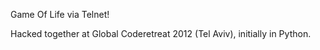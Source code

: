 Game Of Life via Telnet!

Hacked together at Global Coderetreat 2012 (Tel Aviv), initially in Python.
